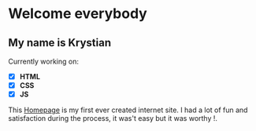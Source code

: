 # Welcome everybody 
## My name is Krystian
Currently working on:
- [x] **HTML**  
- [x] **CSS**  
- [x] **JS**

This [Homepage](https://krystianroskowicz.github.io/homepage/) is my first ever created internet site. I had a lot of fun and satisfaction during the process, it was't easy but it was worthy !.

